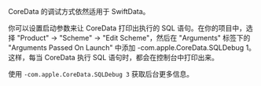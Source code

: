 
CoreData 的调试方式依然适用于 SwiftData。

你可以设置启动参数来让 CoreData 打印出执行的 SQL 语句。在你的项目中，选择 "Product" -> "Scheme" -> "Edit Scheme"，然后在 "Arguments" 标签下的 "Arguments Passed On Launch" 中添加 -com.apple.CoreData.SQLDebug 1。这样，每当 CoreData 执行 SQL 语句时，都会在控制台中打印出来。

使用 `-com.apple.CoreData.SQLDebug 3` 获取后台更多信息。
